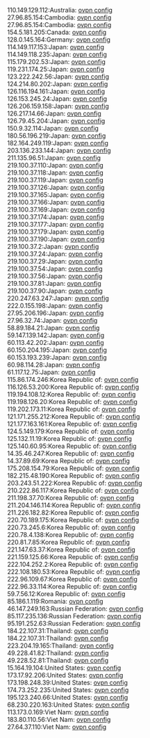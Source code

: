 110.149.129.112:Australia: [ovpn config](vpn/110_149_129_112.ovpn)  
27.96.85.154:Cambodia: [ovpn config](vpn/27_96_85_154.ovpn)  
27.96.85.154:Cambodia: [ovpn config](vpn/27_96_85_154.ovpn)  
154.5.181.205:Canada: [ovpn config](vpn/154_5_181_205.ovpn)  
128.0.145.164:Germany: [ovpn config](vpn/128_0_145_164.ovpn)  
114.149.117.153:Japan: [ovpn config](vpn/114_149_117_153.ovpn)  
114.149.118.235:Japan: [ovpn config](vpn/114_149_118_235.ovpn)  
115.179.202.53:Japan: [ovpn config](vpn/115_179_202_53.ovpn)  
119.231.174.25:Japan: [ovpn config](vpn/119_231_174_25.ovpn)  
123.222.242.56:Japan: [ovpn config](vpn/123_222_242_56.ovpn)  
124.214.80.202:Japan: [ovpn config](vpn/124_214_80_202.ovpn)  
126.116.194.161:Japan: [ovpn config](vpn/126_116_194_161.ovpn)  
126.153.245.24:Japan: [ovpn config](vpn/126_153_245_24.ovpn)  
126.206.159.158:Japan: [ovpn config](vpn/126_206_159_158.ovpn)  
126.217.14.66:Japan: [ovpn config](vpn/126_217_14_66.ovpn)  
126.79.45.204:Japan: [ovpn config](vpn/126_79_45_204.ovpn)  
150.9.32.114:Japan: [ovpn config](vpn/150_9_32_114.ovpn)  
180.56.196.219:Japan: [ovpn config](vpn/180_56_196_219.ovpn)  
182.164.249.119:Japan: [ovpn config](vpn/182_164_249_119.ovpn)  
203.136.233.144:Japan: [ovpn config](vpn/203_136_233_144.ovpn)  
211.135.96.51:Japan: [ovpn config](vpn/211_135_96_51.ovpn)  
219.100.37.110:Japan: [ovpn config](vpn/219_100_37_110.ovpn)  
219.100.37.118:Japan: [ovpn config](vpn/219_100_37_118.ovpn)  
219.100.37.119:Japan: [ovpn config](vpn/219_100_37_119.ovpn)  
219.100.37.126:Japan: [ovpn config](vpn/219_100_37_126.ovpn)  
219.100.37.165:Japan: [ovpn config](vpn/219_100_37_165.ovpn)  
219.100.37.166:Japan: [ovpn config](vpn/219_100_37_166.ovpn)  
219.100.37.169:Japan: [ovpn config](vpn/219_100_37_169.ovpn)  
219.100.37.174:Japan: [ovpn config](vpn/219_100_37_174.ovpn)  
219.100.37.177:Japan: [ovpn config](vpn/219_100_37_177.ovpn)  
219.100.37.179:Japan: [ovpn config](vpn/219_100_37_179.ovpn)  
219.100.37.190:Japan: [ovpn config](vpn/219_100_37_190.ovpn)  
219.100.37.2:Japan: [ovpn config](vpn/219_100_37_2.ovpn)  
219.100.37.24:Japan: [ovpn config](vpn/219_100_37_24.ovpn)  
219.100.37.29:Japan: [ovpn config](vpn/219_100_37_29.ovpn)  
219.100.37.54:Japan: [ovpn config](vpn/219_100_37_54.ovpn)  
219.100.37.56:Japan: [ovpn config](vpn/219_100_37_56.ovpn)  
219.100.37.81:Japan: [ovpn config](vpn/219_100_37_81.ovpn)  
219.100.37.90:Japan: [ovpn config](vpn/219_100_37_90.ovpn)  
220.247.63.247:Japan: [ovpn config](vpn/220_247_63_247.ovpn)  
222.0.155.198:Japan: [ovpn config](vpn/222_0_155_198.ovpn)  
27.95.206.196:Japan: [ovpn config](vpn/27_95_206_196.ovpn)  
27.96.32.74:Japan: [ovpn config](vpn/27_96_32_74.ovpn)  
58.89.184.21:Japan: [ovpn config](vpn/58_89_184_21.ovpn)  
59.147.139.142:Japan: [ovpn config](vpn/59_147_139_142.ovpn)  
60.113.42.202:Japan: [ovpn config](vpn/60_113_42_202.ovpn)  
60.150.204.195:Japan: [ovpn config](vpn/60_150_204_195.ovpn)  
60.153.193.239:Japan: [ovpn config](vpn/60_153_193_239.ovpn)  
60.98.114.28:Japan: [ovpn config](vpn/60_98_114_28.ovpn)  
61.117.12.75:Japan: [ovpn config](vpn/61_117_12_75.ovpn)  
115.86.174.246:Korea Republic of: [ovpn config](vpn/115_86_174_246.ovpn)  
116.126.53.200:Korea Republic of: [ovpn config](vpn/116_126_53_200.ovpn)  
119.194.108.12:Korea Republic of: [ovpn config](vpn/119_194_108_12.ovpn)  
119.198.126.20:Korea Republic of: [ovpn config](vpn/119_198_126_20.ovpn)  
119.202.173.11:Korea Republic of: [ovpn config](vpn/119_202_173_11.ovpn)  
121.171.255.212:Korea Republic of: [ovpn config](vpn/121_171_255_212.ovpn)  
121.177.163.161:Korea Republic of: [ovpn config](vpn/121_177_163_161.ovpn)  
124.5.149.179:Korea Republic of: [ovpn config](vpn/124_5_149_179.ovpn)  
125.132.11.19:Korea Republic of: [ovpn config](vpn/125_132_11_19.ovpn)  
125.140.60.95:Korea Republic of: [ovpn config](vpn/125_140_60_95.ovpn)  
14.35.46.247:Korea Republic of: [ovpn config](vpn/14_35_46_247.ovpn)  
14.37.89.69:Korea Republic of: [ovpn config](vpn/14_37_89_69.ovpn)  
175.208.154.79:Korea Republic of: [ovpn config](vpn/175_208_154_79.ovpn)  
182.215.48.190:Korea Republic of: [ovpn config](vpn/182_215_48_190.ovpn)  
203.243.51.222:Korea Republic of: [ovpn config](vpn/203_243_51_222.ovpn)  
210.222.86.117:Korea Republic of: [ovpn config](vpn/210_222_86_117.ovpn)  
211.198.37.70:Korea Republic of: [ovpn config](vpn/211_198_37_70.ovpn)  
211.204.146.114:Korea Republic of: [ovpn config](vpn/211_204_146_114.ovpn)  
211.226.182.82:Korea Republic of: [ovpn config](vpn/211_226_182_82.ovpn)  
220.70.189.175:Korea Republic of: [ovpn config](vpn/220_70_189_175.ovpn)  
220.73.245.6:Korea Republic of: [ovpn config](vpn/220_73_245_6.ovpn)  
220.78.4.138:Korea Republic of: [ovpn config](vpn/220_78_4_138.ovpn)  
220.81.7.85:Korea Republic of: [ovpn config](vpn/220_81_7_85.ovpn)  
221.147.63.37:Korea Republic of: [ovpn config](vpn/221_147_63_37.ovpn)  
221.159.125.66:Korea Republic of: [ovpn config](vpn/221_159_125_66.ovpn)  
222.104.252.2:Korea Republic of: [ovpn config](vpn/222_104_252_2.ovpn)  
222.108.180.53:Korea Republic of: [ovpn config](vpn/222_108_180_53.ovpn)  
222.96.109.67:Korea Republic of: [ovpn config](vpn/222_96_109_67.ovpn)  
222.96.33.114:Korea Republic of: [ovpn config](vpn/222_96_33_114.ovpn)  
59.7.56.12:Korea Republic of: [ovpn config](vpn/59_7_56_12.ovpn)  
85.186.1.119:Romania: [ovpn config](vpn/85_186_1_119.ovpn)  
46.147.249.163:Russian Federation: [ovpn config](vpn/46_147_249_163.ovpn)  
85.117.235.136:Russian Federation: [ovpn config](vpn/85_117_235_136.ovpn)  
95.191.252.63:Russian Federation: [ovpn config](vpn/95_191_252_63.ovpn)  
184.22.107.31:Thailand: [ovpn config](vpn/184_22_107_31.ovpn)  
184.22.107.31:Thailand: [ovpn config](vpn/184_22_107_31.ovpn)  
223.204.19.165:Thailand: [ovpn config](vpn/223_204_19_165.ovpn)  
49.228.41.82:Thailand: [ovpn config](vpn/49_228_41_82.ovpn)  
49.228.52.81:Thailand: [ovpn config](vpn/49_228_52_81.ovpn)  
15.164.19.104:United States: [ovpn config](vpn/15_164_19_104.ovpn)  
173.17.92.206:United States: [ovpn config](vpn/173_17_92_206.ovpn)  
173.198.248.39:United States: [ovpn config](vpn/173_198_248_39.ovpn)  
174.73.252.235:United States: [ovpn config](vpn/174_73_252_235.ovpn)  
195.123.240.66:United States: [ovpn config](vpn/195_123_240_66.ovpn)  
68.230.220.163:United States: [ovpn config](vpn/68_230_220_163.ovpn)  
113.173.0.169:Viet Nam: [ovpn config](vpn/113_173_0_169.ovpn)  
183.80.110.56:Viet Nam: [ovpn config](vpn/183_80_110_56.ovpn)  
27.64.37.110:Viet Nam: [ovpn config](vpn/27_64_37_110.ovpn)  
